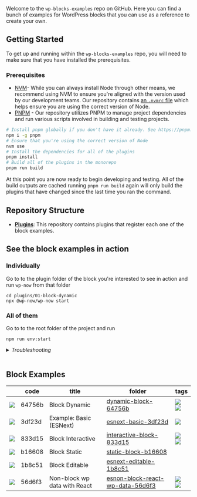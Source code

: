Welcome to the `wp-blocks-examples` repo on GitHub. Here you can find a bunch of examples for WordPress blocks that you can use as a reference to create your own. 

## Getting Started

To get up and running within the `wp-blocks-examples` repo, you will need to make sure that you have installed the prerequisites.

### Prerequisites

- [NVM](https://github.com/nvm-sh/nvm#installing-and-updating)- While you can always install Node through other means, we recommend using NVM to ensure you're aligned with the version used by our development teams. Our repository contains [an `.nvmrc` file](.nvmrc) which helps ensure you are using the correct version of Node.
- [PNPM](https://pnpm.io/installation) - Our repository utilizes PNPM to manage project dependencies and run various scripts involved in building and testing projects.

```bash
# Install pnpm globally if you don't have it already. See https://pnpm.io/installation
npm i -g pnpm
# Ensure that you're using the correct version of Node
nvm use
# Install the dependencies for all of the plugins
pnpm install
# Build all of the plugins in the monorepo
pnpm run build
```

At this point you are now ready to begin developing and testing. All of the build outputs are cached running `pnpm run build` again will only build the plugins that have changed since the last time you ran the command.

## Repository Structure

-   [**Plugins**](plugins): This repository contains plugins that register each one of the block examples.

## See the block examples in action

### Individually

Go to to the plugin folder of the block you're interested to see in action and run `wp-now` from that folder

```
cd plugins/01-block-dynamic
npx @wp-now/wp-now start
```

### All of them

Go to to the root folder of the project and run

```
npm run env:start
```

<details>
  <summary><em>Troubleshooting</em></summary>

If you get some errors you can try the following:
- Run `npm run env:restart`
- Go to Docker, remove all containers and then run again `npm run env:start`

</details>
<br/>

## Block Examples

| &nbsp; | code | title | folder | tags |
|--------|------|-------|--------|-------------|
| ![]( https://placehold.co/15x15/64756b/64756b ) | 64756b | Block Dynamic | [dynamic-block-64756b](./plugins/dynamic-block-64756b) | ![](https://img.shields.io/badge/DYNAMIC-afd2e3.svg) ![](https://img.shields.io/badge/CREATE_BLOCK-afd2e3.svg) |
| ![]( https://placehold.co/15x15/3df23d/3df23d ) | 3df23d | Example: Basic (ESNext) | [esnext-basic-3df23d](./plugins/esnext-basic-3df23d)  | ![](https://img.shields.io/badge/ESNEXT-afd2e3.svg)  |
| ![]( https://placehold.co/15x15/833d15/833d15 ) | 833d15 | Block Interactive | [interactive-block-833d15](./plugins/interactive-block-833d15)  |  ![](https://img.shields.io/badge/CREATE_BLOCK_TEMPLATE-afd2e3.svg) ![](https://img.shields.io/badge/INTERACTIVITY_API-afd2e3.svg) |
| ![]( https://placehold.co/15x15/b16608/b16608 ) | b16608 | Block Static | [static-block-b16608](./plugins/static-block-b16608)  |        |
| ![]( https://placehold.co/15x15/1b8c51/1b8c51 ) | 1b8c51 | Block Editable | [esnext-editable-1b8c51](./plugins/esnext-editable-1b8c51)  |        |
| ![]( https://placehold.co/15x15/56d6f3/56d6f3 ) | 56d6f3 | Non-block wp data with React | [esnon-block-react-wp-data-56d6f3](./plugins/esnon-block-react-wp-data-56d6f3)  | ![](https://img.shields.io/badge/MENU_SIDEBAR-afd2e3.svg) ![](https://img.shields.io/badge/WP_DATA-afd2e3.svg)      |